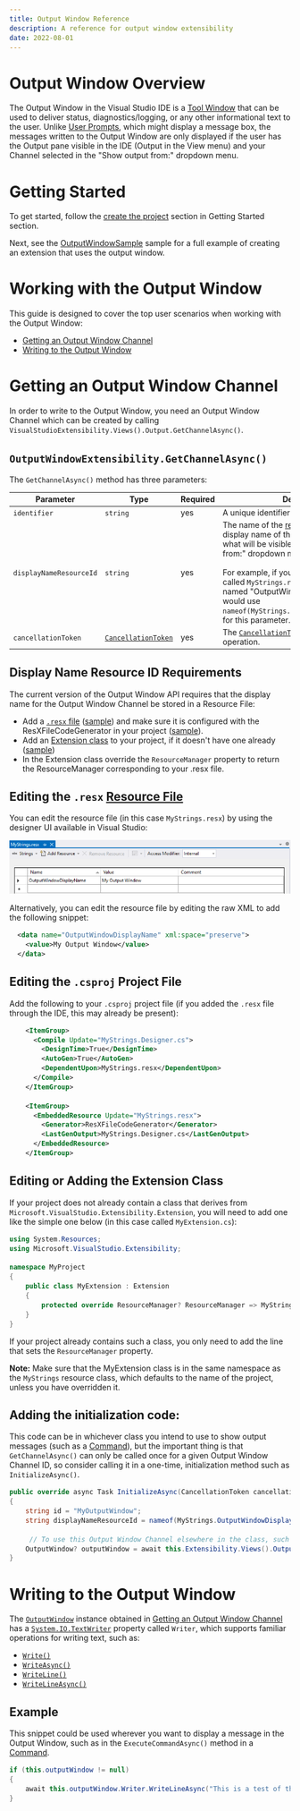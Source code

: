 ```yaml
---
title: Output Window Reference
description: A reference for output window extensibility
date: 2022-08-01
---
```


# Output Window Overview

The Output Window in the Visual Studio IDE is a [Tool Window](./../toolWindow/toolWindow.md) that can be used to deliver status, diagnostics/logging, or any other informational text to the user. Unlike [User Prompts](./../userPrompts/userPrompts.md), which might display a message box, the messages written to the Output Window are only displayed if the user has the Output pane visible in the IDE (Output in the View menu) and your Channel selected in the "Show output from:" dropdown menu.

# Getting Started

To get started, follow the [create the project](./../../getting-started/create-your-first-extension.md) section in Getting Started section.

Next, see the [OutputWindowSample](./../../../../New_Extensibility_Model/Samples/OutputWindowSample) sample for a full example of creating an extension that uses the output window.

# Working with the Output Window

This guide is designed to cover the top user scenarios when working with the Output Window:

- [Getting an Output Window Channel](#getting-an-output-window-channel)
- [Writing to the Output Window](#writing-to-the-output-window)

# Getting an Output Window Channel

In order to write to the Output Window, you need an Output Window Channel which can be created by calling `VisualStudioExtensibility.Views().Output.GetChannelAsync()`.

## `OutputWindowExtensibility.GetChannelAsync()`

The `GetChannelAsync()` method has three parameters:

| Parameter | Type | Required | Description |
| --------- |----- | -------- | ----------- |
| `identifier` | `string` | yes | A unique identifier for the channel. |
| `displayNameResourceId` | `string` | yes | The name of the [resource](https://docs.microsoft.com/en-us/dotnet/core/extensions/resources) that contains the display name of the output window. This is what will be visible in the "Show output from:" dropdown menu in the Output pane.<br /><br />For example, if you had a [`.resx`](https://docs.microsoft.com/en-us/dotnet/core/extensions/resources) resource file called `MyStrings.resx` with a resource named "OutputWindowDisplayName", you would use `nameof(MyStrings.OutputWindowDisplayName)` for this parameter. |
| `cancellationToken` | [`CancellationToken`](https://docs.microsoft.com/en-us/dotnet/api/system.threading.cancellationtoken) | yes | The [`CancellationToken`](https://docs.microsoft.com/en-us/dotnet/api/system.threading.cancellationtoken) for the async operation. |

## Display Name Resource ID Requirements

The current version of the Output Window API requires that the display name for the Output Window Channel be stored in a Resource File:

 - Add a [`.resx` file](https://docs.microsoft.com/en-us/dotnet/core/extensions/resources) ([sample](./../../../../New_Extensibility_Model/Samples/OutputWindowSample/Strings.resx)) and make sure it is configured with the ResXFileCodeGenerator in your project ([sample](./../../../../New_Extensibility_Model/Samples/OutputWindowSample/OutputWindowSample.csproj)).
 - Add an [Extension class](../../inside-the-sdk/extension-anatomy.md#extension-instance) to your project, if it doesn't have one already ([sample](./../../../../New_Extensibility_Model/Samples/OutputWindowSample/OutputWindowSampleExtension.cs))
 - In the Extension class override the `ResourceManager` property to return the ResourceManager corresponding to your .resx file.

## Editing the `.resx` [Resource File](https://docs.microsoft.com/en-us/dotnet/core/extensions/resources)

You can edit the resource file (in this case `MyStrings.resx`) by using the designer UI available in Visual Studio:

![resx Designer](resxDesigner.png "The .resx designer UI available in Visual Studio being used to set the display name for the Output Window Channel.")

Alternatively, you can edit the resource file by editing the raw XML to add the following snippet:

```xml
  <data name="OutputWindowDisplayName" xml:space="preserve">
    <value>My Output Window</value>
  </data>
```

## Editing the `.csproj` Project File

Add the following to your `.csproj` project file (if you added the `.resx` file through the IDE, this may already be present):

```xml
	<ItemGroup>
	  <Compile Update="MyStrings.Designer.cs">
	    <DesignTime>True</DesignTime>
	    <AutoGen>True</AutoGen>
	    <DependentUpon>MyStrings.resx</DependentUpon>
	  </Compile>
	</ItemGroup>

	<ItemGroup>
	  <EmbeddedResource Update="MyStrings.resx">
	    <Generator>ResXFileCodeGenerator</Generator>
	    <LastGenOutput>MyStrings.Designer.cs</LastGenOutput>
	  </EmbeddedResource>
	</ItemGroup>
```

## Editing or Adding the Extension Class

If your project does not already contain a class that derives from `Microsoft.VisualStudio.Extensibility.Extension`, you will need to add one like the simple one below (in this case called `MyExtension.cs`):

```csharp
using System.Resources;
using Microsoft.VisualStudio.Extensibility;

namespace MyProject
{
	public class MyExtension : Extension
	{
		protected override ResourceManager? ResourceManager => MyStrings.ResourceManager;
	}
}
```

If your project already contains such a class, you only need to add the line that sets the `ResourceManager` property.

**Note:** Make sure that the MyExtension class is in the same namespace as the `MyStrings` resource class, which defaults to the name of the project, unless you have overridden it.

## Adding the initialization code:

This code can be in whichever class you intend to use to show output messages (such as a [Command](./../command/command.md)), but the important thing is that `GetChannelAsync()` can only be called once for a given Output Window Channel ID, so consider calling it in a one-time, initialization method such as `InitializeAsync()`.

```csharp
public override async Task InitializeAsync(CancellationToken cancellationToken)
{
	string id = "MyOutputWindow";
	string displayNameResourceId = nameof(MyStrings.OutputWindowDisplayName);

	 // To use this Output Window Channel elsewhere in the class, such as the ExecuteCommandAsync() method in a Command, save this result to a field in the class.
	OutputWindow? outputWindow = await this.Extensibility.Views().Output.GetChannelAsync(id, displayNameResourceId, cancellationToken);
}
```

# Writing to the Output Window

The [`OutputWindow`](./../api/../../api/Microsoft.VisualStudio.Extensibility.md#outputwindow-type) instance obtained in [Getting an Output Window Channel](#getting-an-output-window-channel) has a [`System.IO.TextWriter`](https://docs.microsoft.com/en-us/dotnet/api/system.io.textwriter) property called `Writer`, which supports familiar operations for writing text, such as:
- [`Write()`](https://docs.microsoft.com/en-us/dotnet/api/system.io.textwriter.write)
- [`WriteAsync()`](https://docs.microsoft.com/en-us/dotnet/api/system.io.textwriter.writeasync)
- [`WriteLine()`](https://docs.microsoft.com/en-us/dotnet/api/system.io.textwriter.writeline)
- [`WriteLineAsync()`](https://docs.microsoft.com/en-us/dotnet/api/system.io.textwriter.writelineasync)

## Example

This snippet could be used wherever you want to display a message in the Output Window, such as in the `ExecuteCommandAsync()` method in a [Command](./../command/command.md).

```csharp
if (this.outputWindow != null)
{
    await this.outputWindow.Writer.WriteLineAsync("This is a test of the output window.");
}
```